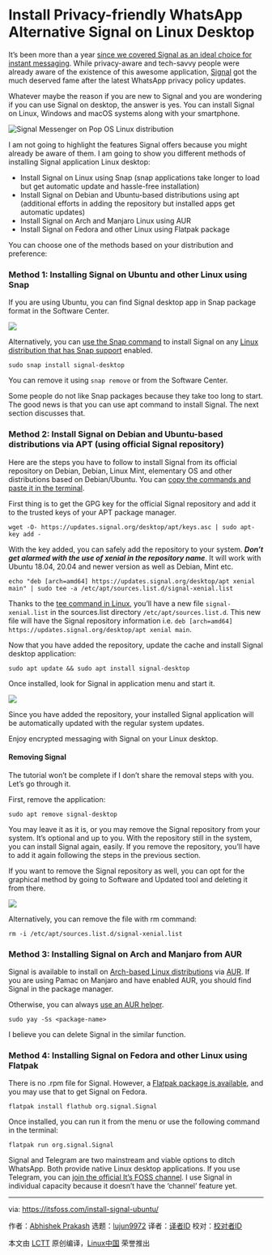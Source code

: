 [#]: collector: (lujun9972)
[#]: translator: (hwlife)
[#]: reviewer: ( )
[#]: publisher: ( )
[#]: url: ( )
[#]: subject: (Install Privacy-friendly WhatsApp Alternative Signal on Linux Desktop)
[#]: via: (https://itsfoss.com/install-signal-ubuntu/)
[#]: author: (Abhishek Prakash https://itsfoss.com/author/abhishek/)

Install Privacy-friendly WhatsApp Alternative Signal on Linux Desktop
======

It’s been more than a year [since we covered Signal as an ideal choice for instant messaging][1]. While privacy-aware and tech-savvy people were already aware of the existence of this awesome application, [Signal][2] got the much deserved fame after the latest WhatsApp privacy policy updates.

Whatever maybe the reason if you are new to Signal and you are wondering if you can use Signal on desktop, the answer is yes. You can install Signal on Linux, Windows and macOS systems along with your smartphone.

![Signal Messenger on Pop OS Linux distribution][3]

I am not going to highlight the features Signal offers because you might already be aware of them. I am going to show you different methods of installing Signal application Linux desktop:

  * Install Signal on Linux using Snap (snap applications take longer to load but get automatic update and hassle-free installation)
  * Install Signal on Debian and Ubuntu-based distributions using apt (additional efforts in adding the repository but installed apps get automatic updates)
  * Install Signal on Arch and Manjaro Linux using AUR
  * Install Signal on Fedora and other Linux using Flatpak package



You can choose one of the methods based on your distribution and preference:

### Method 1: Installing Signal on Ubuntu and other Linux using Snap

If you are using Ubuntu, you can find Signal desktop app in Snap package format in the Software Center.

![][4]

Alternatively, you can [use the Snap command][5] to install Signal on any [Linux distribution that has Snap support][6] enabled.

```
sudo snap install signal-desktop
```

You can remove it using `snap remove` or from the Software Center.

Some people do not like Snap packages because they take too long to start. The good news is that you can use apt command to install Signal. The next section discusses that.

### Method 2: Install Signal on Debian and Ubuntu-based distributions via APT (using official Signal repository)

Here are the steps you have to follow to install Signal from its official repository on Debian, Debian, Linux Mint, elementary OS and other distributions based on Debian/Ubuntu. You can [copy the commands and paste it in the terminal][7].

First thing is to get the GPG key for the official Signal repository and add it to the trusted keys of your APT package manager.

```
wget -O- https://updates.signal.org/desktop/apt/keys.asc | sudo apt-key add -
```

With the key added, you can safely add the repository to your system. _**Don’t get alarmed with the use of xenial in the repository name**_. It will work with Ubuntu 18.04, 20.04 and newer version as well as Debian, Mint etc.

```
echo "deb [arch=amd64] https://updates.signal.org/desktop/apt xenial main" | sudo tee -a /etc/apt/sources.list.d/signal-xenial.list
```

Thanks to the [tee command in Linux][8], you’ll have a new file `signal-xenial.list` in the sources.list directory `/etc/apt/sources.list.d`. This new file will have the Signal repository information i.e. `deb [arch=amd64] https://updates.signal.org/desktop/apt xenial main`.

Now that you have added the repository, update the cache and install Signal desktop application:

```
sudo apt update && sudo apt install signal-desktop
```

Once installed, look for Signal in application menu and start it.

![][9]

Since you have added the repository, your installed Signal application will be automatically updated with the regular system updates.

Enjoy encrypted messaging with Signal on your Linux desktop.

#### Removing Signal

The tutorial won’t be complete if I don’t share the removal steps with you. Let’s go through it.

First, remove the application:

```
sudo apt remove signal-desktop
```

You may leave it as it is, or you may remove the Signal repository from your system. It’s optional and up to you. With the repository still in the system, you can install Signal again, easily. If you remove the repository, you’ll have to add it again following the steps in the previous section.

If you want to remove the Signal repository as well, you can opt for the graphical method by going to Software and Updated tool and deleting it from there.

![][10]

Alternatively, you can remove the file with rm command:

```
rm -i /etc/apt/sources.list.d/signal-xenial.list
```

### Method 3: Installing Signal on Arch and Manjaro from AUR

Signal is available to install on [Arch-based Linux distributions][11] via [AUR][12]. If you are using Pamac on Manjaro and have enabled AUR, you should find Signal in the package manager.

Otherwise, you can always [use an AUR helper][13].

```
sudo yay -Ss <package-name>
```

I believe you can delete Signal in the similar function.

### Method 4: Installing Signal on Fedora and other Linux using Flatpak

There is no .rpm file for Signal. However, a [Flatpak package is available][14], and you may use that to get Signal on Fedora.

```
flatpak install flathub org.signal.Signal
```

Once installed, you can run it from the menu or use the following command in the terminal:

```
flatpak run org.signal.Signal
```

Signal and Telegram are two mainstream and viable options to ditch WhatsApp. Both provide native Linux desktop applications. If you use Telegram, you can [join the official It’s FOSS channel][15]. I use Signal in individual capacity because it doesn’t have the ‘channel’ feature yet.

--------------------------------------------------------------------------------

via: https://itsfoss.com/install-signal-ubuntu/

作者：[Abhishek Prakash][a]
选题：[lujun9972][b]
译者：[译者ID](https://github.com/译者ID)
校对：[校对者ID](https://github.com/校对者ID)

本文由 [LCTT](https://github.com/LCTT/TranslateProject) 原创编译，[Linux中国](https://linux.cn/) 荣誉推出

[a]: https://itsfoss.com/author/abhishek/
[b]: https://github.com/lujun9972
[1]: https://itsfoss.com/signal-messaging-app/
[2]: https://signal.org/
[3]: https://i2.wp.com/itsfoss.com/wp-content/uploads/2019/12/signal-shot.jpg?resize=800%2C565&ssl=1
[4]: https://i1.wp.com/itsfoss.com/wp-content/uploads/2021/01/signal-desktop-ubuntu.png?resize=800%2C425&ssl=1
[5]: https://itsfoss.com/use-snap-packages-ubuntu-16-04/
[6]: https://itsfoss.com/install-snap-linux/
[7]: https://itsfoss.com/copy-paste-linux-terminal/
[8]: https://linuxhandbook.com/tee-command/
[9]: https://i0.wp.com/itsfoss.com/wp-content/uploads/2021/01/signal-app-in-ubuntu.jpg?resize=795%2C230&ssl=1
[10]: https://i1.wp.com/itsfoss.com/wp-content/uploads/2021/01/remove-signal-repository.png?resize=800%2C401&ssl=1
[11]: https://itsfoss.com/arch-based-linux-distros/
[12]: https://itsfoss.com/aur-arch-linux/
[13]: https://itsfoss.com/best-aur-helpers/
[14]: https://flathub.org/apps/details/org.signal.Signal
[15]: https://t.me/joinchat/AAAAAEPRGUJrEE1itjpH6A
